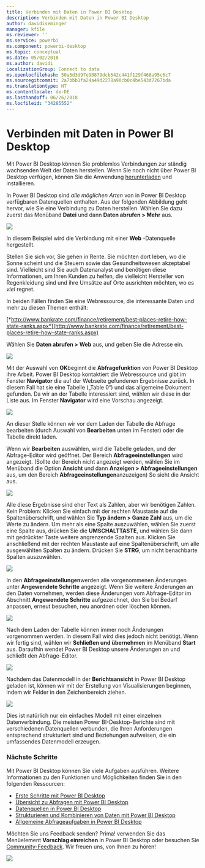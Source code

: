 ```yaml
---
title: Verbinden mit Daten in Power BI Desktop
description: Verbinden mit Daten in Power BI Desktop
author: davidiseminger
manager: kfile
ms.reviewer: ''
ms.service: powerbi
ms.component: powerbi-desktop
ms.topic: conceptual
ms.date: 05/02/2018
ms.author: davidi
LocalizationGroup: Connect to data
ms.openlocfilehash: 50a5d3d97e90879dcb542c441f129f468a95c6c7
ms.sourcegitcommit: 2a7bbb1fa24a49d2278a90cb0c4be543d7267bda
ms.translationtype: HT
ms.contentlocale: de-DE
ms.lasthandoff: 06/26/2018
ms.locfileid: "34285552"
---
```

# <a name="connect-to-data-in-power-bi-desktop"></a>Verbinden mit Daten in Power BI Desktop
Mit Power BI Desktop können Sie problemlos Verbindungen zur ständig wachsenden Welt der Daten herstellen. Wenn Sie noch nicht über Power BI Desktop verfügen, können Sie die Anwendung [herunterladen](http://go.microsoft.com/fwlink/?LinkID=521662) und installieren.

In Power BI Desktop sind *alle möglichen Arten* von in Power BI Desktop verfügbaren Datenquellen enthalten. Aus der folgenden Abbildung geht hervor, wie Sie eine Verbindung zu Daten herstellen. Wählen Sie dazu zuerst das Menüband **Datei** und dann **Daten abrufen \> Mehr** aus.

![](media/desktop-connect-to-data/getdatavid_smallv2.gif)

In diesem Beispiel wird die Verbindung mit einer **Web** -Datenquelle hergestellt.

Stellen Sie sich vor, Sie gehen in Rente. Sie möchten dort leben, wo die Sonne scheint und die Steuern sowie das Gesundheitswesen akzeptabel sind. Vielleicht sind Sie auch Datenanalyst und benötigen diese Informationen, um Ihren Kunden zu helfen, die vielleicht Hersteller von Regenkleidung sind und ihre Umsätze auf Orte ausrichten möchten, wo es *viel* regnet.

In beiden Fällen finden Sie eine Webressource, die interessante Daten und mehr zu diesen Themen enthält:

[*http://www.bankrate.com/finance/retirement/best-places-retire-how-state-ranks.aspx*](http://www.bankrate.com/finance/retirement/best-places-retire-how-state-ranks.aspx)

Wählen Sie **Daten abrufen \> Web** aus, und geben Sie die Adresse ein.

![](media/desktop-connect-to-data/connecttodata_3.png)

Mit der Auswahl von **OK**beginnt die **Abfragefunktion** von Power BI Desktop ihre Arbeit. Power BI Desktop kontaktiert die Webressource und gibt im Fenster **Navigator** die auf der Webseite gefundenen Ergebnisse zurück. In diesem Fall hat sie eine Tabelle („Table 0“) und das allgemeine Dokument gefunden. Da wir an der Tabelle interessiert sind, wählen wir diese in der Liste aus. Im Fenster **Navigator** wird eine Vorschau angezeigt.

![](media/desktop-connect-to-data/datasources_fromnavigatordialog.png)

An dieser Stelle können wir vor dem Laden der Tabelle die Abfrage bearbeiten (durch Auswahl von **Bearbeiten** unten im Fenster) oder die Tabelle direkt laden.

Wenn wir **Bearbeiten** auswählen, wird die Tabelle geladen, und der Abfrage-Editor wird geöffnet. Der Bereich **Abfrageeinstellungen** wird angezeigt. (Sollte der Bereich nicht angezeigt werden, wählen Sie im Menüband die Option **Ansicht** und dann **Anzeigen \> Abfrageeinstellungen** aus, um den Bereich **Abfrageeinstellungen**anzuzeigen) So sieht die Ansicht aus.

![](media/desktop-connect-to-data/designer_gsg_editquery.png)

Alle diese Ergebnisse sind eher Text als Zahlen, aber wir benötigen Zahlen. Kein Problem: Klicken Sie einfach mit der rechten Maustaste auf die Spaltenüberschrift, und wählen Sie **Typ ändern \> Ganze Zahl** aus, um die Werte zu ändern. Um mehr als eine Spalte auszuwählen, wählen Sie zuerst eine Spalte aus, drücken Sie die **UMSCHALTTASTE**, und wählen Sie dann mit gedrückter Taste weitere angrenzende Spalten aus. Klicken Sie anschließend mit der rechten Maustaste auf eine Spaltenüberschrift, um alle ausgewählten Spalten zu ändern. Drücken Sie **STRG**, um nicht benachbarte Spalten auszuwählen.

![](media/desktop-connect-to-data/designer_gsg_changedatatype.png)

In den **Abfrageeinstellungen**werden alle vorgenommenen Änderungen unter **Angewendete Schritte** angezeigt. Wenn Sie weitere Änderungen an den Daten vornehmen, werden diese Änderungen vom Abfrage-Editor im Abschnitt **Angewendete Schritte** aufgezeichnet, den Sie bei Bedarf anpassen, erneut besuchen, neu anordnen oder löschen können.

![](media/desktop-connect-to-data/designer_gsg_appliedsteps_changedtype.png)

Nach dem Laden der Tabelle können immer noch Änderungen vorgenommen werden. In diesem Fall wird dies jedoch nicht benötigt. Wenn wir fertig sind, wählen wir **Schließen und übernehmen** im Menüband **Start** aus. Daraufhin wendet Power BI Desktop unsere Änderungen an und schließt den Abfrage-Editor.

![](media/desktop-connect-to-data/connecttodata_closenload.png)

Nachdem das Datenmodell in der **Berichtsansicht** in Power BI Desktop geladen ist, können wir mit der Erstellung von Visualisierungen beginnen, indem wir Felder in den Zeichenbereich ziehen.

![](media/desktop-connect-to-data/connecttodata_dragontoreportview.png)

Dies ist natürlich nur ein einfaches Modell mit einer einzelnen Datenverbindung. Die meisten Power BI-Desktop-Berichte sind mit verschiedenen Datenquellen verbunden, die Ihren Anforderungen entsprechend strukturiert sind und Beziehungen aufweisen, die ein umfassendes Datenmodell erzeugen. 

### <a name="next-steps"></a>Nächste Schritte
Mit Power BI Desktop können Sie viele Aufgaben ausführen. Weitere Informationen zu den Funktionen und Möglichkeiten finden Sie in den folgenden Ressourcen:

* [Erste Schritte mit Power BI Desktop](desktop-getting-started.md)
* [Übersicht zu Abfragen mit Power BI Desktop](desktop-query-overview.md)
* [Datenquellen in Power BI Desktop](desktop-data-sources.md)
* [Strukturieren und Kombinieren von Daten mit Power BI Desktop](desktop-shape-and-combine-data.md)
* [Allgemeine Abfrageaufgaben in Power BI Desktop](desktop-common-query-tasks.md)   

Möchten Sie uns Feedback senden? Prima! verwenden Sie das Menüelement **Vorschlag einreichen** in Power BI Desktop oder besuchen Sie [Community-Feedback](http://community.powerbi.com/t5/Community-Feedback/bd-p/community-feedback). Wir freuen uns, von Ihnen zu hören!

![](media/desktop-connect-to-data/sendfeedback.png)

